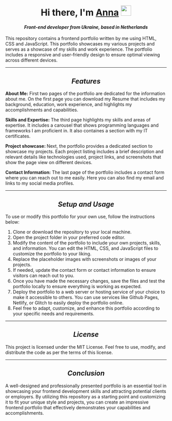 <h1 align="center">Hi there, I'm <a href="https://anna-balabak-resume.netlify.app/" target="_blank">Anna</a> 
<img src="https://github.com/blackcater/blackcater/raw/main/images/Hi.gif" height="32"/></h1>
<h4 align="center"><em>Front-end developer from Ukraine, based in Netherlands</em> </h4>
<p>This repository contains a frontend portfolio written by me  using HTML, CSS and JavaScript. This portfolio showcases my various projects and serves as a showcase of my skills and work experience. The portfolio includes a responsive and user-friendly design to ensure optimal viewing across different devices.</p>
<hr>
<h2 align="center"> <em>Features</em></h2>
<p>
  <b>About Me:</b> 
  First two pages of the portfolio are dedicated for the information about me. On the first page you can download my Resume that includes my background, education, work experience, and highlights my accomplishments and capabilities.
</p>
<p> 
  <b>Skills and Expertise:</b> The third page highlights my skills and areas of expertise. It includes a carousel that shows programming languages and frameworks I am proficient in. It also containes a section with my IT certificates. 
</p>
<p>
  <b>Project showcase:
  </b>Next, the portfolio provides a dedicated section to showcase my projects. Each project listing includes a brief description and relevant details like technologies used, project links, and screenshots that show the page view on different devices.
</p>
<p>
  <b>Contact Information:</b> The last page of the  portfolio includes a contact form  where you can reach out to me easily. Here you can also find my email and links to my social media profiles.
</p>
<hr>
<h2 align="center"> <em>Setup and Usage</em></h2>
<p>To use or modify this portfolio for your own use, follow the instructions below:</p>
<ol>
  <li>Clone or download the repository to your local machine.</li>
  <li>Open the project folder in your preferred code editor.</li>
  <li>Modify the content of the portfolio to include your own projects, skills, and information. You can edit the HTML, CSS, and JavaScript files to customize the portfolio to your liking.</li>
  <li>Replace the placeholder images with screenshots or images of your projects.</li>
  <li>If needed, update the contact form or contact information to ensure visitors can reach out to you.</li>
  <li>Once you have made the necessary changes, save the files and test the portfolio locally to ensure everything is working as expected.</li>
  <li>Deploy the portfolio to a web server or hosting service of your choice to make it accessible to others. You can use services like Github Pages, Netlify, or Glitch to easily deploy the portfolio online.</li>
  <li>Feel free to adapt, customize, and enhance this portfolio according to your specific needs and requirements.</li>
</ol>
<hr>
<h2 align="center"> <em>License</em></h2>
<p>This project is licensed under the MIT License. Feel free to use, modify, and distribute the code as per the terms of this license.</p>
<hr>
<h2 align="center"> <em>Conclusion</em></h2>
<p>A well-designed and professionally presented portfolio is an essential tool in showcasing your frontend development skills and attracting potential clients or employers. By utilizing this repository as a starting point and customizing it to fit your unique style and projects, you can create an impressive frontend portfolio that effectively demonstrates your capabilities and accomplishments.</p>


